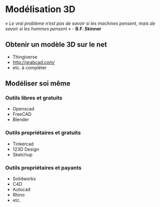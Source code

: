 # Modélisation 3D

_« Le vrai problème n’est pas de savoir si les machines pensent, mais de savoir si les hommes pensent »_ - **B.F. Skinner**

## Obtenir un modèle 3D sur le net
- Thingiverse
- http://grabcad.com/
- etc. à compléter

## Modéliser soi même
### Outils libres et gratuits
- Openscad
- FreeCAD
- Blender

### Outils propriétaires et gratuits
- Tinkercad
- 123D Design
- Sketchup

### Outils propriétaires et payants
- Solidworks
- C4D
- Autocad
- Rhino
- etc.
